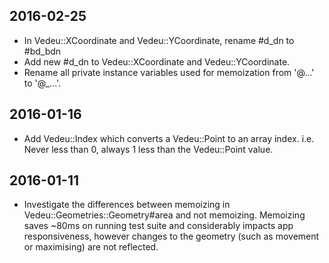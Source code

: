 ## 2016-02-25

- In Vedeu::XCoordinate and Vedeu::YCoordinate, rename #d_dn to
  #bd_bdn
- Add new #d_dn to Vedeu::XCoordinate and Vedeu::YCoordinate.
- Rename all private instance variables used for memoization from
  '@...' to '@_...'.

## 2016-01-16

- Add Vedeu::Index which converts a Vedeu::Point to an array index.
  i.e. Never less than 0, always 1 less than the Vedeu::Point value.

## 2016-01-11

- Investigate the differences between memoizing in
  Vedeu::Geometries::Geometry#area and not memoizing. Memoizing saves
  ~80ms on running test suite and considerably impacts app
  responsiveness, however changes to the geometry (such as movement or
  maximising) are not reflected.
